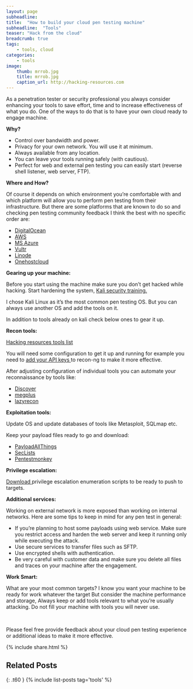 ```yaml
---
layout: page
subheadline: 
title:  "How to build your cloud pen testing machine"
subheadline:  "Tools"
teaser: "Hack from the cloud"
breadcrumb: true
tags:
    - tools, cloud
categories:
    - tools
image:
    thumb: mrrob.jpg
    title: mrrob.jpg
    caption_url: http://hacking-resources.com
---
```



<p>As a penetration tester or security professional you always consider enhancing your tools to save effort, time and to increase effectiveness of what you do. One of the ways to do that is to have your own cloud ready to engage machine. </p>
<p><strong>Why?</strong></p>
<ul>
<li>Control over bandwidth and power.</li>
<li>Privacy for your own network. You will use it at minimum.</li>
<li>Always available from any location.</li>
<li>You can leave your tools running safely (with cautious).</li>
<li>Perfect for web and external pen testing you can easily start (reverse shell listener, web server, FTP).</li>
</ul>
<p><strong>Where and How?</strong></p>
<p>Of course it depends on which environment you’re comfortable with and which platform will allow you to perform pen testing from their infrastructure. But there are some platforms that are known to do so and checking pen testing community feedback I think the best with no specific order are:</p>
<ul>
<li><a href="https://www.kali.org/news/kali-linux-in-the-digitalocean-cloud/">DigitalOcean</a></li>
<li><a href="https://aws.amazon.com/marketplace/pp/B01M26MMTT">AWS</a></li>
<li><a href="https://blogs.msdn.microsoft.com/azuresecurity/2016/08/29/pen-testing-from-azure-virtual-machines/">MS Azure</a></li>
<li><a href="https://www.vultr.com/">Vultr</a></li>
<li><a href="https://www.linode.com/distributions/">Linode</a></li>
<li><a href="https://onehostcloud.hosting/kali-linux-vps-hosting/">Onehostcloud</a></li>
</ul>
<p><strong>Gearing up your machine:</strong></p>
<p>Before you start using the machine make sure you don’t get hacked while hacking. Start hardening the system, <a href="https://kali.training/lessons/7-securing-and-monitoring-kali/">Kali security training.</a></p>
<p>I chose Kali Linux as it’s the most common pen testing OS. But you can always use another OS and add the tools on it.</p>
<p>In addition to tools already on kali check below ones to gear it up.</p>
<p><strong>Recon tools:</strong></p>
<p><a href="https://hacking-resources.com/Red-Team-Arsenal.html#web-penetration-testing-tools">Hacking resources tools list</a></p>
<p>You will need some configuration to get it up and running for example you need to <a href="https://github.com/lanmaster53/recon-ng-marketplace/wiki/API-Keys">add your API keys </a> to recon-ng to make it more effective.</p>
<p>After adjusting configuration of individual tools you can automate your reconnaissance by tools like:</p>
<ul>
<li><a href="https://github.com/leebaird/discover">Discover</a></li>
<li><a href="https://github.com/EdOverflow/megplus">megplus</a></li>
<li><a href="https://github.com/nahamsec/lazyrecon">lazyrecon</a></li>
</ul>
<p><strong>Exploitation tools:</strong></p>
<p>Update OS and update databases of tools like Metasploit, SQLmap etc.</p>
<p>Keep your payload files ready to go and download:</p>
<ul>
<li><a href="https://github.com/swisskyrepo/PayloadsAllTheThings">PayloadAllThings</a></li>
<li><a href="https://github.com/danielmiessler/SecLists">SecLists</a></li>
<li><a href="http://pentestmonkey.net/cheat-sheet/shells/reverse-shell-cheat-sheet">Pentestmonkey</a></li>
</ul>
<p><strong>Privilege escalation: </strong></p>
<p><a href="https://hacking-resources.com/Red-Team-Arsenal.html#privilege-escalation">Download </a> privilege escalation enumeration scripts to be ready to push to targets.</p>
<p><strong>Additional services:</strong></p>
<p>Working on external network is more exposed than working on internal networks. Here are some tips to keep in mind for any pen test in general:</p>
<ul>
<li>If you’re planning to host some payloads using web service.
Make sure you restrict access and harden the web server and keep it running only while executing the attack.
</li>
<li>Use secure services to transfer files such as SFTP.</li>
<li>Use encrypted shells with authentication.</li>
<li>Be very careful with customer data and make sure you delete all files and traces on your machine after the engagement.</li>
</ul>

<p><strong>Work Smart: </strong></p>
<p>What are your most common targets? I know you want your machine to be ready for work whatever the target 
But consider the machine performance and storage, Always keep or add tools relevant to what you’re usually attacking. Do not fill your machine with tools you will never use.
</p>
<br>
<p>Please feel free provide feedback about your cloud pen testing experience or additional ideas to make it more effective.</p>

{% include share.html %}

## Related Posts 
{: .t60 }
{% include list-posts tag='tools' %}
